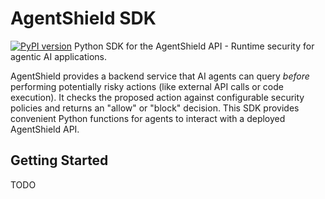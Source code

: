 # AgentShield SDK

[![PyPI version](https://badge.fury.io/py/agentshield-sdk.svg)](https://badge.fury.io/py/agentshield-sdk) Python SDK for the AgentShield API - Runtime security for agentic AI applications.

AgentShield provides a backend service that AI agents can query *before* performing potentially risky actions (like external API calls or code execution). It checks the proposed action against configurable security policies and returns an "allow" or "block" decision. This SDK provides convenient Python functions for agents to interact with a deployed AgentShield API.

## Getting Started

TODO